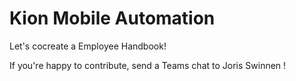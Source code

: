 # Kion Mobile Automation

Let's cocreate a Employee Handbook!

If you're happy to contribute, send a Teams chat to Joris Swinnen !
